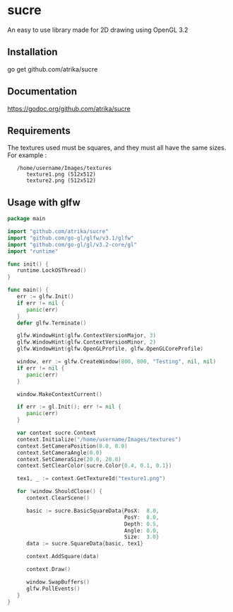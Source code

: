 # sucre
An easy to use library made for 2D drawing using OpenGL 3.2

## Installation
go get github.com/atrika/sucre

## Documentation
https://godoc.org/github.com/atrika/sucre

## Requirements
The textures used must be squares, and they must all have the same sizes.
For example :
```
   /home/username/Images/textures
      texture1.png (512x512)
      texture2.png (512x512)
```

## Usage with glfw

```go
package main

import "github.com/atrika/sucre"
import "github.com/go-gl/glfw/v3.1/glfw"
import "github.com/go-gl/gl/v3.2-core/gl"
import "runtime"

func init() {
   runtime.LockOSThread()
}

func main() {
   err := glfw.Init()
   if err != nil {
      panic(err)
   }
   defer glfw.Terminate()

   glfw.WindowHint(glfw.ContextVersionMajor, 3)
   glfw.WindowHint(glfw.ContextVersionMinor, 2)
   glfw.WindowHint(glfw.OpenGLProfile, glfw.OpenGLCoreProfile)

   window, err := glfw.CreateWindow(800, 800, "Testing", nil, nil)
   if err != nil {
      panic(err)
   }

   window.MakeContextCurrent()

   if err := gl.Init(); err != nil {
      panic(err)
   }

   var context sucre.Context
   context.Initialize("/home/username/Images/textures")
   context.SetCameraPosition(0.0, 0.0)
   context.SetCameraAngle(0.0)
   context.SetCameraSize(20.0, 20.0)
   context.SetClearColor(sucre.Color{0.4, 0.1, 0.1})

   tex1, _ := context.GetTextureId("texture1.png")

   for !window.ShouldClose() {
      context.ClearScene()

      basic := sucre.BasicSquareData{PosX:  8.0, 
                                     PosY:  8.0,
                                     Depth: 0.5,
                                     Angle: 0.0,
                                     Size:  3.0}
      data := sucre.SquareData{basic, tex1}

      context.AddSquare(data)

      context.Draw()

      window.SwapBuffers()
      glfw.PollEvents()
   }
}
```
